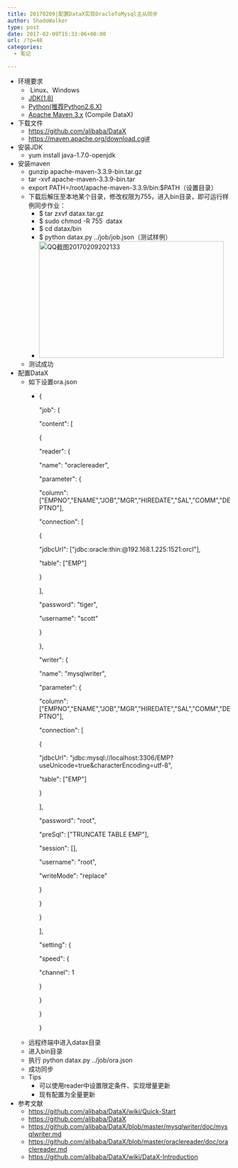 ```yaml
---
title: 20170209|配置DataX实现OracleToMysql主从同步
author: ShadoWalker
type: post
date: 2017-02-09T15:33:06+00:00
url: /?p=48
categories:
  - 笔记

---
```

  * 环境要求 
      *  Linux、Windows
      * [JDK(1.8)][1]
      * [Python(推荐Python2.6.X)][2]
      * [Apache Maven 3.x][3] (Compile DataX)
  * 下载文件 
      * https://github.com/alibaba/DataX
      * https://maven.apache.org/download.cgi#
  * 安装JDK 
      * yum install java-1.7.0-openjdk
  * 安装maven 
      * gunzip apache-maven-3.3.9-bin.tar.gz
      * tar -xvf apache-maven-3.3.9-bin.tar
      * export PATH=/root/apache-maven-3.3.9/bin:$PATH（设置目录）
      * 下载后解压至本地某个目录，修改权限为755，进入bin目录，即可运行样例同步作业： 
          * $ tar zxvf datax.tar.gz
          * $ sudo chmod -R 755  datax
          * $ <span class="pl-c1">cd</span> datax/bin
          * $ python datax.py ../job/job.json（测试样例）
          * <img class="alignnone wp-image-49" src="http://www.rebeta.cn/WordPress/wp-content/uploads/2017/02/QQ截图20170209202133-300x189.jpg" alt="QQ截图20170209202133" width="416" height="262" />
      * 测试成功
  * 配置DataX 
      * 如下设置ora.json 
          * {
  
            "job": {
  
            "content": [
  
            {
  
            "reader": {
  
            "name": "oraclereader",
  
            "parameter": {
  
            "column": ["EMPNO","ENAME","JOB","MGR","HIREDATE","SAL","COMM","DEPTNO"],
  
            "connection": [
  
            {
  
            "jdbcUrl": ["jdbc:oracle:thin:@192.168.1.225:1521:orcl"],
  
            "table": ["EMP"]
  
            }
  
            ],
  
            "password": "tiger",
  
            "username": "scott"
  
            }
  
            },
  
            "writer": {
  
            "name": "mysqlwriter",
  
            "parameter": {
  
            "column": ["EMPNO","ENAME","JOB","MGR","HIREDATE","SAL","COMM","DEPTNO"],
  
            "connection": [
  
            {
  
            "jdbcUrl": "jdbc:mysql://localhost:3306/EMP?useUnicode=true&characterEncoding=utf-8",
  
            "table": ["EMP"]
  
            }
  
            ],
  
            "password": "root",
  
            "preSql": ["TRUNCATE TABLE EMP"],
  
            "session": [],
  
            "username": "root",
  
            "writeMode": "replace"
  
            }
  
            }
  
            }
  
            ],
  
            "setting": {
  
            "speed": {
  
            "channel": 1
  
            }
  
            }
  
            }
  
            }
      * 远程终端中进入datax目录
      * 进入bin目录
      * 执行 python datax.py ../job/ora.json
      * 成功同步
      * Tips 
          * 可以使用reader中设置限定条件、实现增量更新
          * 现有配置为全量更新
  * 参考文献 
      * https://github.com/alibaba/DataX/wiki/Quick-Start
      * https://github.com/alibaba/DataX
      * https://github.com/alibaba/DataX/blob/master/mysqlwriter/doc/mysqlwriter.md
      * https://github.com/alibaba/DataX/blob/master/oraclereader/doc/oraclereader.md
      * https://github.com/alibaba/DataX/wiki/DataX-Introduction

 [1]: http://www.oracle.com/technetwork/cn/java/javase/downloads/index.html
 [2]: https://www.python.org/downloads/
 [3]: https://maven.apache.org/download.cgi